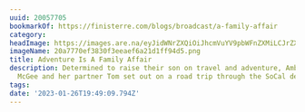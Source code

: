 ```yaml
---
uuid: 20057705
bookmarkOf: https://finisterre.com/blogs/broadcast/a-family-affair
category: 
headImage: https://images.are.na/eyJidWNrZXQiOiJhcmVuYV9pbWFnZXMiLCJrZXkiOiIyMDA1NzcwNS9vcmlnaW5hbF8yMGE3NzcwZWYzODMwZjNlZWFlZjZhMjFkMWZmOTRkNS5wbmciLCJlZGl0cyI6eyJyZXNpemUiOnsid2lkdGgiOjEyMDAsImhlaWdodCI6MTIwMCwiZml0IjoiaW5zaWRlIiwid2l0aG91dEVubGFyZ2VtZW50Ijp0cnVlfSwid2VicCI6eyJxdWFsaXR5Ijo5MH0sImpwZWciOnsicXVhbGl0eSI6OTB9LCJyb3RhdGUiOm51bGx9fQ==?bc=0
imageName: 20a7770ef3830f3eeaef6a21d1ff94d5.png
title: Adventure Is A Family Affair
description: Determined to raise their son on travel and adventure, Ambassador Sally
  McGee and her partner Tom set out on a road trip through the SoCal desert.
tags: 
date: '2023-01-26T19:49:09.794Z'
---
```

